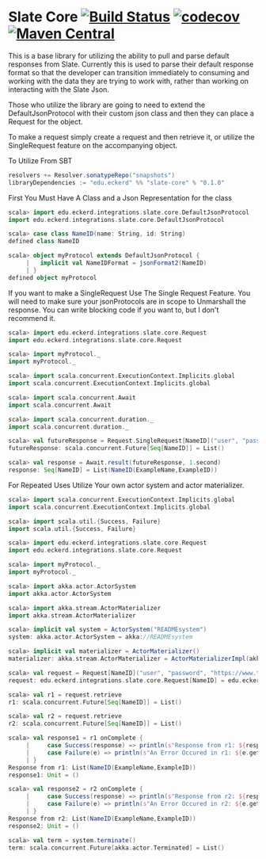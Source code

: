 # Slate Core [![Build Status](https://travis-ci.org/EckerdCollege/slate-core.svg?branch=master)](https://travis-ci.org/EckerdCollege/slate-core) [![codecov](https://codecov.io/gh/EckerdCollege/slate-core/branch/master/graph/badge.svg)](https://codecov.io/gh/EckerdCollege/slate-core) [![Maven Central](https://img.shields.io/maven-central/v/edu.eckerd/slate-core_2.11.svg?maxAge=2592000)](http://search.maven.org/#artifactdetails%7Cedu.eckerd%7Cslate-core_2.11%7C0.1.0%7Cjar)


This is a base library for utilizing the ability to pull and parse
default responses from Slate. Currently this is used to parse their
default response format so that the developer can transition immediately
to consuming and working with the data they are trying to work with, 
rather than working on interacting with the Slate Json.

Those who utilize the library are going to need to extend the 
DefaultJsonProtocol with their custom json class and then they can place a 
Request for the object.

To make a request simply create a request and then retrieve it, or utilize the
SingleRequest feature on the accompanying object. 

To Utilize From SBT
```sbt
resolvers += Resolver.sonatypeRepo("snapshots")
libraryDependencies := "edu.eckerd" %% "slate-core" % "0.1.0"
```

First You Must Have A Class and a Json Representation for the class
```scala
scala> import edu.eckerd.integrations.slate.core.DefaultJsonProtocol
import edu.eckerd.integrations.slate.core.DefaultJsonProtocol

scala> case class NameID(name: String, id: String)
defined class NameID

scala> object myProtocol extends DefaultJsonProtocol {
     |   implicit val NameIDFormat = jsonFormat2(NameID)
     | }
defined object myProtocol
```
If you want to make a SingleRequest Use The Single Request Feature. You will
need to make sure your jsonProtocols are in scope to Unmarshall the response.
You can write blocking code if you want to, but I don't recommend it.
```scala
scala> import edu.eckerd.integrations.slate.core.Request
import edu.eckerd.integrations.slate.core.Request

scala> import myProtocol._
import myProtocol._

scala> import scala.concurrent.ExecutionContext.Implicits.global
import scala.concurrent.ExecutionContext.Implicits.global

scala> import scala.concurrent.Await
import scala.concurrent.Await

scala> import scala.concurrent.duration._
import scala.concurrent.duration._

scala> val futureResponse = Request.SingleRequest[NameID]("user", "password", "https://www.testendpoint.com")
futureResponse: scala.concurrent.Future[Seq[NameID]] = List()

scala> val response = Await.result(futureResponse, 1.second)
response: Seq[NameID] = List(NameID(ExampleName,ExampleID))
```
For Repeated Uses Utilize Your own actor system and actor materializer.
```scala
scala> import scala.concurrent.ExecutionContext.Implicits.global
import scala.concurrent.ExecutionContext.Implicits.global

scala> import scala.util.{Success, Failure}
import scala.util.{Success, Failure}

scala> import edu.eckerd.integrations.slate.core.Request
import edu.eckerd.integrations.slate.core.Request

scala> import myProtocol._
import myProtocol._

scala> import akka.actor.ActorSystem
import akka.actor.ActorSystem

scala> import akka.stream.ActorMaterializer
import akka.stream.ActorMaterializer

scala> implicit val system = ActorSystem("READMEsystem")
system: akka.actor.ActorSystem = akka://READMEsystem

scala> implicit val materializer = ActorMaterializer()
materializer: akka.stream.ActorMaterializer = ActorMaterializerImpl(akka://READMEsystem,ActorMaterializerSettings(4,16,,<function1>,StreamSubscriptionTimeoutSettings(CancelTermination,5000 milliseconds),false,1000,1000,false,true),akka.dispatch.Dispatchers@503b5258,Actor[akka://READMEsystem/user/StreamSupervisor-3#-940597389],false,akka.stream.impl.SeqActorNameImpl@1ae4546b)

scala> val request = Request[NameID]("user", "password", "https://www.testendpoint.com")
request: edu.eckerd.integrations.slate.core.Request[NameID] = edu.eckerd.integrations.slate.core.Request@6588186d

scala> val r1 = request.retrieve
r1: scala.concurrent.Future[Seq[NameID]] = List()

scala> val r2 = request.retrieve
r2: scala.concurrent.Future[Seq[NameID]] = List()

scala> val response1 = r1 onComplete {
     |     case Success(response) => println(s"Response from r1: ${response}")
     |     case Failure(e) => println(s"An Error Occured in r1: ${e.getMessage}")
     | }
Response from r1: List(NameID(ExampleName,ExampleID))
response1: Unit = ()

scala> val response2 = r2 onComplete {
     |     case Success(response) => println(s"Response from r2: ${response}")
     |     case Failure(e) => println(s"An Error Occured in r2: ${e.getMessage}")
     | }
Response from r2: List(NameID(ExampleName,ExampleID))
response2: Unit = ()

scala> val term = system.terminate()
term: scala.concurrent.Future[akka.actor.Terminated] = List()
```



